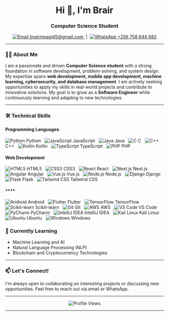 

<h1 align="center">Hi 👋, I'm Brair</h1>
<h3 align="center">Computer Science Student </h3>

<p align="center">
  <a href="mailto:brairmpagi45@gmail.com">
    <img src="https://img.icons8.com/?size=20&id=6BBCqlzE4iKd&format=png&color=000000" alt="Email">
    brairmpagi45@gmail.com
  </a>
  &nbsp;|&nbsp;
  <a href="https://wa.me/+256758644682" target="_blank" rel="noopener noreferrer">
    <img src="https://img.icons8.com/?size=20&id=AltfLkFSP7XN&format=png&color=000000" alt="WhatsApp">
    +256 758 644 682
  </a>
</p>

---

### 👨‍💻 About Me
I am a passionate and driven **Computer Science student** with a strong foundation in software development, problem-solving, and system design. My expertise spans **web development, mobile app development, machine learning, cybersecurity, and database management**. I am actively seeking opportunities to apply my skills in real-world projects and contribute to innovative solutions. My goal is to grow as a **Software Engineer** while continuously learning and adapting to new technologies.

---

### 🛠️ Technical Skills

#### **Programming Languages**
![Python](https://img.icons8.com/color/25/000000/python.png) Python &nbsp;
![JavaScript](https://img.icons8.com/color/25/000000/javascript.png) JavaScript &nbsp;
![Java](https://img.icons8.com/color/25/000000/java-coffee-cup-logo.png) Java &nbsp;
![C](https://img.icons8.com/?size=25&id=JRi615uFErMu&format=png&color=000000) C &nbsp;
![C++](https://img.icons8.com/color/25/000000/c-plus-plus-logo.png) C++ &nbsp;
![Kotlin](https://img.icons8.com/color/25/000000/kotlin.png) Kotlin &nbsp;
![TypeScript](https://img.icons8.com/ios/50/000000/typescript.png) TypeScript &nbsp;
![PHP](https://img.icons8.com/color/25/000000/php.png) PHP &nbsp;

#### **Web Development**
![HTML5](https://img.icons8.com/color/25/000000/html-5.png) HTML5 &nbsp;
![CSS3](https://img.icons8.com/color/25/000000/css3.png) CSS3 &nbsp;
![React](https://img.icons8.com/color/25/000000/react-native.png) React &nbsp;
![Next.js](https://img.icons8.com/color/25/000000/nextjs.png) Next.js &nbsp;
![Angular](https://img.icons8.com/color/25/000000/angularjs.png) Angular &nbsp;
![Vue.js](https://img.icons8.com/color/25/000000/vue-js.png) Vue.js &nbsp;
![Node.js](https://img.icons8.com/color/25/000000/nodejs.png) Node.js &nbsp;
![Django](https://img.icons8.com/color/25/000000/django.png) Django &nbsp;
![Flask](https://img.icons8.com/ios/50/000000/flask.png) Flask &nbsp;
![Tailwind CSS](https://img.icons8.com/?size=25&id=4PiNHtUJVbLs&format=png&color=000000) Tailwind CSS &nbsp;

#### ****
![Android](https://img.icons8.com/color/25/000000/android-os.png) Android &nbsp;
![Flutter](https://img.icons8.com/color/25/000000/flutter.png) Flutter &nbsp;
![TensorFlow](https://img.icons8.com/color/25/000000/tensorflow.png) TensorFlow &nbsp;
![Scikit-learn](https://img.icons8.com/color/25/000000/scikit-learn.png) Scikit-learn &nbsp;
![Git](https://img.icons8.com/color/25/000000/git.png) Git &nbsp;
![AWS](https://img.icons8.com/color/25/000000/amazon-web-services.png) AWS &nbsp;
![VS Code](https://img.icons8.com/color/25/000000/visual-studio-code-2019.png) VS Code &nbsp;
![PyCharm](https://img.icons8.com/color/25/000000/pycharm.png) PyCharm &nbsp;
![IntelliJ IDEA](https://img.icons8.com/color/25/000000/intellij-idea.png) IntelliJ IDEA &nbsp;
![Kali Linux](https://img.icons8.com/color/25/000000/kali-linux.png) Kali Linux &nbsp;
![Ubuntu](https://img.icons8.com/color/25/000000/ubuntu.png) Ubuntu &nbsp;
![Windows](https://img.icons8.com/?size=25&id=TuXN3JNUBGOT&format=png&color=000000) Windows &nbsp;



### 🌱 Currently Learning
- Machine Learning and AI
- Natural Language Processing (NLP)
- Blockchain and Cryptocurrency Technologies

---

### 📫 Let's Connect!
I'm always open to collaborating on interesting projects or discussing new opportunities. Feel free to reach out via email or WhatsApp.

---

<p align="center">
  <img src="https://komarev.com/ghpvc/?username=yourusername&label=Profile%20views&color=0e75b6&style=flat" alt="Profile Views" />
</p>

---
